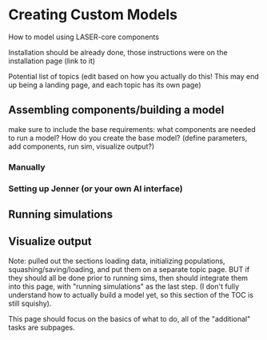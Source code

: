 # Creating Custom Models

How to model using LASER-core components

Installation should be already done, those instructions were on the installation page (link to it)


Potential list of topics (edit based on how you actually do this! This may end up being a landing page, and each topic has its own page)

## Assembling components/building a model

make sure to include the base requirements: what components are needed to run a model? How do you create the base model? (define parameters, add components, run sim, visualize output?)

### Manually

### Setting up Jenner (or your own AI interface)


## Running simulations

## Visualize output



Note: pulled out the sections loading data, initializing populations, squashing/saving/loading, and put them on a separate topic page. BUT if they should all be done prior to running sims, then should integrate them into this page, with "running simulations" as the last step. (I don't fully understand how to actually build a model yet, so this section of the TOC is still squishy).

This page should focus on the basics of what to do, all of the "additional" tasks are subpages.
